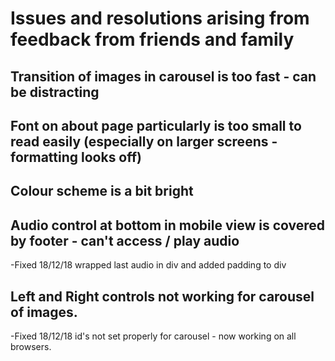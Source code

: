 # Issues and resolutions arising from feedback from friends and family
## Transition of images in carousel is too fast - can be distracting
## Font on about page particularly is too small to read easily (especially on larger screens - formatting looks off)
## Colour scheme is a bit bright
## Audio control at bottom in mobile view is covered by footer - can't access / play audio
-Fixed 18/12/18 wrapped last audio in div and added padding to div
## Left and Right controls not working for carousel of images.
-Fixed 18/12/18 id's not set properly for carousel - now working on all browsers.